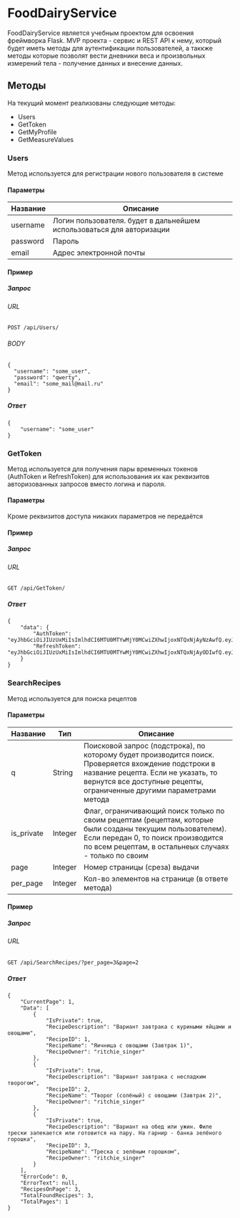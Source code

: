 # FoodDairyService
FoodDairyService является учебным проектом для освоения фреймворка Flask. MVP проекта - сервис и REST API к нему, который будет иметь методы для аутентификации пользователей, а таккже методы которые позволят вести дневники веса и произвольных измерений тела - получение данных и внесение данных.
## Методы
На текущий момент реализованы следующие методы:
* Users
* GetToken
* GetMyProfile
* GetMeasureValues
### Users
Метод используется для регистрации нового пользователя в системе
#### Параметры
Название | Описание
------------ | -------------
username | Логин пользователя. будет в дальнейшем использоваться для авторизации
password | Пароль
email | Адрес электронной почты
#### Пример
##### Запрос
###### URL
``` POST /api/Users/ ```
###### BODY
```
{
  "username": "some_user", 
  "password": "qwerty", 
  "email": "some_mail@mail.ru"
}
```
##### Ответ
```
{
    "username": "some_user"
}
```
### GetToken
Метод используется для получения пары временных токенов (AuthToken и RefreshToken) для использования их как реквизитов авторизованных запросов вместо логина и пароля.
#### Параметры
Кроме реквизитов доступа никаких параметров не передаётся
#### Пример
##### Запрос
###### URL
```
GET /api/GetToken/
```
##### Ответ
```
{
    "data": {
        "AuthToken": "eyJhbGciOiJIUzUxMiIsImlhdCI6MTU0MTYwMjY0MCwiZXhwIjoxNTQxNjAyNzAwfQ.eyJpZCI6Mn0.3ikJgidocnslA5ztr",
        "RefreshToken": "eyJhbGciOiJIUzUxMiIsImlhdCI6MTU0MTYwMjY0MCwiZXhwIjoxNTQxNjAyODIwfQ.eyJpZCI6Mn0.rF_KEvHaNRE5Gf"
    }
}
```
### SearchRecipes
Метод используется для поиска рецептов
#### Параметры
Название | Тип | Описание
------------ | ------------- | -------------
q | String | Поисковой запрос (подстрока), по которому будет производится поиск. Проверяется вхождение подстроки в название рецепта. Если не указать, то вернутся все доступные рецепты, ограниченные другими параметрами метода
is_private | Integer | Флаг, ограничивающий поиск только по своим рецептам (рецептам, которые были созданы текущим пользователем). Если передан 0, то поиск производится по всем рецептам, в остальнеых случаях - только по своим
page | Integer | Номер страницы (среза) выдачи
per_page | Integer | Кол-во элементов на странице (в ответе метода)

#### Пример
##### Запрос
###### URL
```
GET /api/SearchRecipes/?per_page=3&page=2
```
##### Ответ
```
{
    "CurrentPage": 1,
    "Data": [
        {
            "IsPrivate": true,
            "RecipeDescription": "Вариант завтрака с куриными яйцами и овощами",
            "RecipeID": 1,
            "RecipeName": "Яичница с овощами (Завтрак 1)",
            "RecipeOwner": "ritchie_singer"
        },
        {
            "IsPrivate": true,
            "RecipeDescription": "Вариант завтрака с несладким творогом",
            "RecipeID": 2,
            "RecipeName": "Творог (солёный) с овощами (Завтрак 2)",
            "RecipeOwner": "ritchie_singer"
        },
        {
            "IsPrivate": true,
            "RecipeDescription": "Вариант на обед или ужин. Филе трески запекается или готовится на пару. На гарнир - банка зелёного горошка",
            "RecipeID": 3,
            "RecipeName": "Треска с зелёным горошком",
            "RecipeOwner": "ritchie_singer"
        }
    ],
    "ErrorCode": 0,
    "ErrorText": null,
    "RecipesOnPage": 3,
    "TotalFoundRecipes": 3,
    "TotalPages": 1
}
```



